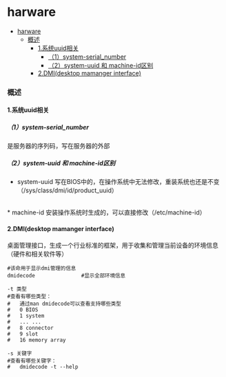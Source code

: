 # harware


<!-- @import "[TOC]" {cmd="toc" depthFrom=1 depthTo=6 orderedList=false} -->

<!-- code_chunk_output -->

- [harware](#harware)
    - [概述](#概述)
      - [1.系统uuid相关](#1系统uuid相关)
        - [（1）system-serial_number](#1system-serial_number)
        - [（2）system-uuid 和 machine-id区别](#2system-uuid-和-machine-id区别)
      - [2.DMI(desktop mamanger interface)](#2dmidesktop-mamanger-interface)

<!-- /code_chunk_output -->

### 概述

#### 1.系统uuid相关

##### （1）system-serial_number
是服务器的序列码，写在服务器的外部

##### （2）system-uuid 和 machine-id区别
* system-uuid
写在BIOS中的，在操作系统中无法修改，重装系统也还是不变（/sys/class/dmi/id/product_uuid）
</br>
* machine-id
安装操作系统时生成的，可以直接修改（/etc/machine-id）

#### 2.DMI(desktop mamanger interface)
桌面管理接口，生成一个行业标准的框架，用于收集和管理当前设备的环境信息（硬件和相关软件等）
```shell
#该命用于显示dmi管理的信息
dmidecode               #显示全部环境信息

-t 类型     
#查看有哪些类型：
#   通过man dmidecode可以查看支持哪些类型
#   0 BIOS
#   1 system
#   ... ...
#   8 connector
#   9 slot
#   16 memory array

-s 关键字
#查看有哪些关键字：
#   dmidecode -t --help

```